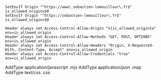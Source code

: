<IfModule mod_headers.c>

    SetEnvIf Origin "^https://www\.sebastien-lemouillour\.fr$" is_allowed_origin=$0
    SetEnvIf Origin "^https://sebastien-lemouillour\.fr$" is_allowed_origin=$0

    Header always set Access-Control-Allow-Origin "%{is_allowed_origin}e" env=is_allowed_origin
    Header always set Access-Control-Allow-Methods "GET, POST, OPTIONS" env=is_allowed_origin
    Header always set Access-Control-Allow-Headers "Origin, X-Requested-With, Content-Type, Accept" env=is_allowed_origin
    Header always set Access-Control-Allow-Credentials "true" env=is_allowed_origin
</IfModule>


<IfModule mod_mime.c>
    AddType application/javascript .mjs
    AddType application/json .map
    AddType text/css .css
</IfModule>
